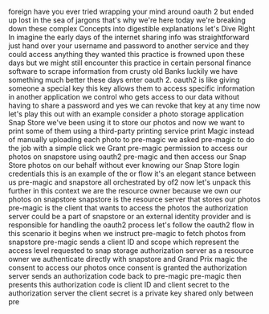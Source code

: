 foreign
have you ever tried wrapping your mind
around oauth 2 but ended up lost in the
sea of jargons that's why we're here
today we're breaking down these complex
Concepts into digestible explanations
let's Dive Right In
imagine the early days of the internet
sharing info was straightforward just
hand over your username and password to 
another service and they could access
anything they wanted
this practice is frowned upon these days
but we might still encounter this
practice in certain personal finance
software to scrape information from
crusty old Banks luckily we have 
something much better these days enter
oauth 2.
oauth2 is like giving someone a special
key this key allows them to access
specific information in another 
application we control who gets access
to our data without having to share a
password and yes we can revoke that key
at any time
now let's play this out with an example
consider a photo storage application
Snap Store we've been using it to store
our photos and now we want to print some
of them using a third-party printing
service print Magic
instead of manually uploading each photo
to pre-magic we asked pre-magic to do
the job
with a simple click we Grant pre-magic
permission to access our photos on
snapstore
using oauth2 pre-magic and then access
our Snap Store photos on our behalf
without ever knowing our Snap Store
login credentials
this is an example of the or flow it's
an elegant stance between us pre-magic
and snapstore all orchestrated by of2
now let's unpack this further
in this context we are the resource
owner because we own our photos on
snapstore snapstore is the resource
server that stores our photos
pre-magic is the client that wants to
access the photos the authorization
server could be a part of snapstore or
an external identity provider and is
responsible for handling the oauth2
process
let's follow the oauth2 flow in this
scenario it begins when we instruct
pre-magic to fetch photos from snapstore
pre-magic sends a client ID and scope
which represent the access level
requested to snap storage authorization
server
as a resource owner we authenticate
directly with snapstore and Grand Prix
magic the consent to access our photos
once consent is granted the
authorization server sends an
authorization code back to pre-magic
pre-magic then presents this
authorization code is client ID and
client secret to the authorization
server
the client secret is a private key
shared only between pre